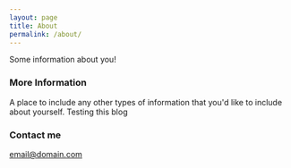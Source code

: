 ```yaml
---
layout: page
title: About
permalink: /about/
---
```


Some information about you!

### More Information

A place to include any other types of information that you'd like to include about yourself.
Testing this blog

### Contact me

[email@domain.com](mailto:email@domain.com)